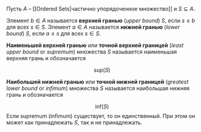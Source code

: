 
Пусть $A$ – [[Ordered Sets|частично упорядоченное множество]] и $S⊆A$. 

Элемент $b∈A$ называется **верхней гранью** (*upper bound*) $S$, если $s≤b$ для всех $s∈S$. Элемент $a∈A$ называется **нижней гранью** (*lower bound*) $S$, если $a≤s$ для всех $s∈S$. 

**Наименьшей верхней гранью** или **точной верхней границей** (*least upper bound* or *supremum*) множества $S$ называется наименьшая верхняя грань и обозначается

$$
\text{sup} (S)
$$

**Наибольшей нижней гранью** или **точной нижней границей** (*greatest lower bound* or *infimum*) множества $S$ называется наибольшая нижняя грань и обозначается

$$
\text{inf} (S)
$$
Если supremum (infimum) существует, то он единственный. При этом он может как принадлежать $S$, так и не принадлежать.